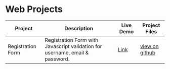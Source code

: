 # Web Projects

| Project | Description | Live Demo | Project Files |
| ------ | ------ | ------ | ------ |
| Registration Form | Registration Form with Javascript validation for username, email & password. | [Link](https://swetankraj.github.io/web-projects/1-registration/) | [view on github](/1-registration) |
